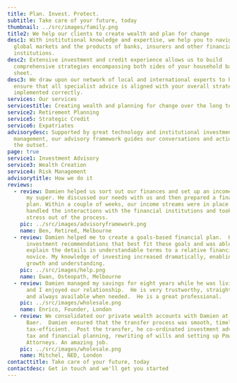 ```yaml
---
title: Plan. Invest. Protect.
subtitle: Take care of your future, today
thumbnail: ../src/images/family.png
title2: We help our clients to create wealth and plan for change
desc1: With institutional knowledge and expertise, we help you to navigate
  global markets and the products of banks, insurers and other financial
  institutions.
desc2: Extensive investment and credit experience allows us to build
  comprehensive strategies encompassing both sides of your household balance
  sheet.
desc3: We draw upon our network of local and international experts to help
  ensure that all specialist advice is aligned with your overall strategy and
  implemented correctly.
services: Our services
servicestitle: Creating wealth and planning for change over the long term
service2: Retirement Planning
service5: Strategic Credit
service6: Expatriates
advisorydesc: Supported by great technology and institutional investment
  management, our advisory framework guides our conversations and actions from
  the outset.
page: true
service1: Investment Advisory
service3: Wealth Creation
service4: Risk Management
advisorytitle: How we do it
reviews:
  - review: Damien helped us sort out our finances and set up an income stream from
      my super. He discussed our needs with us and then prepared a financial
      plan. Within a couple of weeks, our income streams were in place. Walbrook
      handled the interactions with the financial institutions and took all the
      stress out of the process.
    pic: ../src/images/advisoryframework.png
    name: Ben, Retired, Melbourne
  - review: Damien helped me to create a goals-based financial plan.  He prepared
      investment recommendations that best fit these goals and was able to
      explain the details in understandable terms to a relative financial
      novice. My knowledge of investing increased dramatically, enabling further
      growth and understanding.
    pic: ../src/images/help.png
    name: Ewan, Osteopath, Melbourne
  - review: Damien managed my savings for eight years while he was living in the UK
      and I enjoyed our relationship.  He is very trustworthy, straight-forward
      and always available when needed.  He is a great professional.
    pic: ../src/images/wholesale.png
    name: Enrico, Founder, London
  - review: We consolidated our private wealth accounts with Damien at Julius
      Baer.  Damien ensured that the transfer process was smooth, timely and
      tax-efficient.  Post the transfer, he co-ordinated investment advisory,
      tax and financial planning, rewriting of wills and setting up Power of
      Attorneys. An amazing job.
    pic: ../src/images/wholesale.png
    name: Mitchel, NED, London
contacttitle: Take care of your future, today
contactdesc: Get in touch and we'll get you started
---
```

